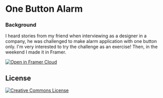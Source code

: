# One Button Alarm
### Background
I heard stories from my friend when interviewing as a designer in a company, he was challenged to make alarm application with one button only. I'm very interested to try the challenge as an exercise! Then, in the weekend I made it in Framer.

[![Open in Framer Cloud](https://madewithframer.com/badges/open-framer-cloud/open-c-black.svg)](https://framer.cloud/PrxLb/)

## License
<a rel="license" href="http://creativecommons.org/licenses/by/4.0/"><img alt="Creative Commons License" style="border-width:0" src="https://i.creativecommons.org/l/by/4.0/88x31.png" /></a><br />
